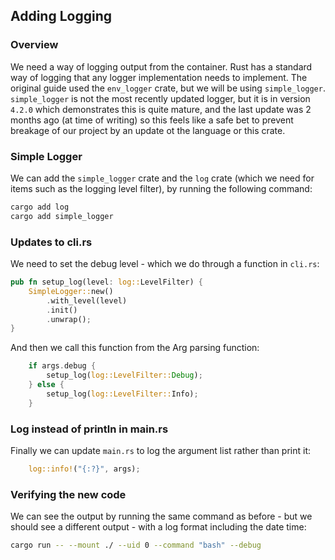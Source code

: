 ## Adding Logging

### Overview
We need a way of logging output from the container. Rust has a standard way of logging that
any logger implementation needs to implement. The original guide used the `env_logger` crate,
but we will be using `simple_logger`. `simple_logger` is not the most recently updated logger, 
but it is in version `4.2.0` which demonstrates this is quite mature, and the last update was 
2 months ago (at time of writing) so this feels like a safe bet to prevent breakage of our
project by an update ot the language or this crate.

### Simple Logger

We can add the `simple_logger` crate and the `log` crate (which we need for items such as 
the logging level filter), by running the following command:

```bash
cargo add log
cargo add simple_logger
```

### Updates to cli.rs

We need to set the debug level - which we do through a function in `cli.rs`:

```rust 
pub fn setup_log(level: log::LevelFilter) {
    SimpleLogger::new()
        .with_level(level)
        .init()
        .unwrap();
}
```

And then we call this function from the Arg parsing function:

```rust 
    if args.debug {
        setup_log(log::LevelFilter::Debug);
    } else {
        setup_log(log::LevelFilter::Info);
    }
```

### Log instead of println in main.rs

Finally we can update `main.rs` to log the argument list rather than print it:

```rust 
    log::info!("{:?}", args);
```

### Verifying the new code

We can see the output by running the same command as before - but we should 
see a different output - with a log format including the date time:

```bash
cargo run -- --mount ./ --uid 0 --command "bash" --debug
```
